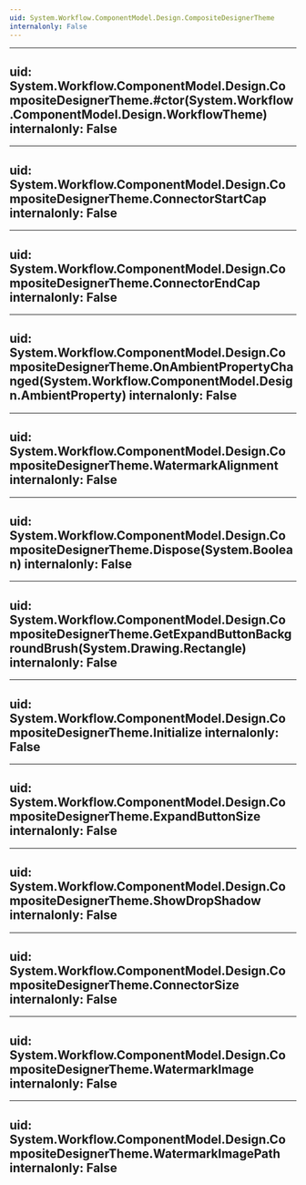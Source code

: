 ```yaml
---
uid: System.Workflow.ComponentModel.Design.CompositeDesignerTheme
internalonly: False
---
```


---
uid: System.Workflow.ComponentModel.Design.CompositeDesignerTheme.#ctor(System.Workflow.ComponentModel.Design.WorkflowTheme)
internalonly: False
---

---
uid: System.Workflow.ComponentModel.Design.CompositeDesignerTheme.ConnectorStartCap
internalonly: False
---

---
uid: System.Workflow.ComponentModel.Design.CompositeDesignerTheme.ConnectorEndCap
internalonly: False
---

---
uid: System.Workflow.ComponentModel.Design.CompositeDesignerTheme.OnAmbientPropertyChanged(System.Workflow.ComponentModel.Design.AmbientProperty)
internalonly: False
---

---
uid: System.Workflow.ComponentModel.Design.CompositeDesignerTheme.WatermarkAlignment
internalonly: False
---

---
uid: System.Workflow.ComponentModel.Design.CompositeDesignerTheme.Dispose(System.Boolean)
internalonly: False
---

---
uid: System.Workflow.ComponentModel.Design.CompositeDesignerTheme.GetExpandButtonBackgroundBrush(System.Drawing.Rectangle)
internalonly: False
---

---
uid: System.Workflow.ComponentModel.Design.CompositeDesignerTheme.Initialize
internalonly: False
---

---
uid: System.Workflow.ComponentModel.Design.CompositeDesignerTheme.ExpandButtonSize
internalonly: False
---

---
uid: System.Workflow.ComponentModel.Design.CompositeDesignerTheme.ShowDropShadow
internalonly: False
---

---
uid: System.Workflow.ComponentModel.Design.CompositeDesignerTheme.ConnectorSize
internalonly: False
---

---
uid: System.Workflow.ComponentModel.Design.CompositeDesignerTheme.WatermarkImage
internalonly: False
---

---
uid: System.Workflow.ComponentModel.Design.CompositeDesignerTheme.WatermarkImagePath
internalonly: False
---
